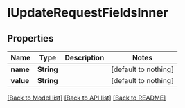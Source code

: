# IUpdateRequestFieldsInner


## Properties
Name | Type | Description | Notes
------------ | ------------- | ------------- | -------------
**name** | **String** |  | [default to nothing]
**value** | **String** |  | [default to nothing]


[[Back to Model list]](../README.md#models) [[Back to API list]](../README.md#api-endpoints) [[Back to README]](../README.md)


